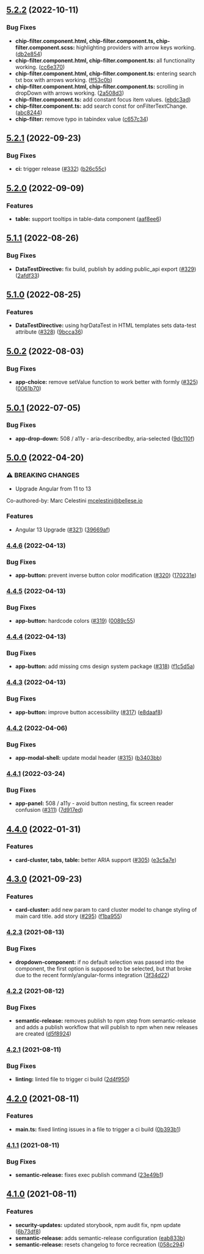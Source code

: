 ## [5.2.2](https://github.com/Bellese/angular-design-system/compare/v5.2.1...v5.2.2) (2022-10-11)


### Bug Fixes

* **chip-filter.component.html, chip-filter.component.ts, chip-filter.component.scss:** highlighting providers with arrow keys working. ([db2e854](https://github.com/Bellese/angular-design-system/commit/db2e8541ebdfb087cce2c12e7a7dafbffd10e806))
* **chip-filter.component.html, chip-filter.component.ts:** all functionality working. ([cc6e370](https://github.com/Bellese/angular-design-system/commit/cc6e370b0670917e6d94673187f7b67b8010f5aa))
* **chip-filter.component.html, chip-filter.component.ts:** entering search txt box with arrows working. ([ff53c0b](https://github.com/Bellese/angular-design-system/commit/ff53c0bc27d28cfa79fbd13ea2dde56808dff5d2))
* **chip-filter.component.html, chip-filter.component.ts:** scrolling in dropDown with arrows working. ([2a508d3](https://github.com/Bellese/angular-design-system/commit/2a508d38ca9b66d23cb6414bfff8b40472f8e16f))
* **chip-filter.component.ts:** add constant focus item values. ([ebdc3ad](https://github.com/Bellese/angular-design-system/commit/ebdc3ad727515035ccd783e3d9ac2b81cb37b6de))
* **chip-filter.component.ts:** add search const for onFilterTextChange. ([abc8244](https://github.com/Bellese/angular-design-system/commit/abc82440a79a876faaacaf74c00dba5834833778))
* **chip-filter:** remove typo in tabindex value ([c657c34](https://github.com/Bellese/angular-design-system/commit/c657c34a98b5719d65baa0bd0238e85d0906f501))

## [5.2.1](https://github.com/Bellese/angular-design-system/compare/v5.2.0...v5.2.1) (2022-09-23)


### Bug Fixes

* **ci:** trigger release ([#332](https://github.com/Bellese/angular-design-system/issues/332)) ([b26c55c](https://github.com/Bellese/angular-design-system/commit/b26c55c52c8e2c00c6ebd5985c62ad0b2a04aa98))

## [5.2.0](https://github.com/Bellese/angular-design-system/compare/v5.1.1...v5.2.0) (2022-09-09)


### Features

* **table:** support tooltips in table-data component ([aaf8ee6](https://github.com/Bellese/angular-design-system/commit/aaf8ee62e5352d763c91609aff96edb5d3637c0d))

## [5.1.1](https://github.com/Bellese/angular-design-system/compare/v5.1.0...v5.1.1) (2022-08-26)


### Bug Fixes

* **DataTestDirective:** fix build, publish by adding public_api export ([#329](https://github.com/Bellese/angular-design-system/issues/329)) ([2afdf33](https://github.com/Bellese/angular-design-system/commit/2afdf337b0ffe1700a678880a8e8c854d8d32ab4))

## [5.1.0](https://github.com/Bellese/angular-design-system/compare/v5.0.2...v5.1.0) (2022-08-25)


### Features

* **DataTestDirective:** using hqrDataTest in HTML templates sets data-test attribute ([#328](https://github.com/Bellese/angular-design-system/issues/328)) ([9bcca36](https://github.com/Bellese/angular-design-system/commit/9bcca36d1526cd0b8c0b7b2391c99fca87ec7b19))

## [5.0.2](https://github.com/Bellese/angular-design-system/compare/v5.0.1...v5.0.2) (2022-08-03)


### Bug Fixes

* **app-choice:** remove setValue function to work better with formly ([#325](https://github.com/Bellese/angular-design-system/issues/325)) ([0061b70](https://github.com/Bellese/angular-design-system/commit/0061b703fdacec6a5fe6881cd356ffa886d16b57))

## [5.0.1](https://github.com/Bellese/angular-design-system/compare/v5.0.0...v5.0.1) (2022-07-05)


### Bug Fixes

* **app-drop-down:** 508 / a11y - aria-describedby, aria-selected ([9dc110f](https://github.com/Bellese/angular-design-system/commit/9dc110f869d976cf17d0bf1a069042efe2440c0a))

## [5.0.0](https://github.com/Bellese/angular-design-system/compare/v4.4.6...v5.0.0) (2022-04-20)


### ⚠ BREAKING CHANGES

* Upgrade Angular from 11 to 13

Co-authored-by: Marc Celestini <mcelestini@bellese.io>

### Features

* Angular 13 Upgrade ([#321](https://github.com/Bellese/angular-design-system/issues/321)) ([39669af](https://github.com/Bellese/angular-design-system/commit/39669af250095553801e4a21cb0d3293381b949a))

### [4.4.6](https://github.com/Bellese/angular-design-system/compare/v4.4.5...v4.4.6) (2022-04-13)


### Bug Fixes

* **app-button:** prevent inverse button color modification ([#320](https://github.com/Bellese/angular-design-system/issues/320)) ([170231e](https://github.com/Bellese/angular-design-system/commit/170231e475137c1f6073e06179c06ab797a0956f))

### [4.4.5](https://github.com/Bellese/angular-design-system/compare/v4.4.4...v4.4.5) (2022-04-13)


### Bug Fixes

* **app-button:** hardcode colors ([#319](https://github.com/Bellese/angular-design-system/issues/319)) ([0089c55](https://github.com/Bellese/angular-design-system/commit/0089c55a1de69c3229545df168c6d9e60e5075f6))

### [4.4.4](https://github.com/Bellese/angular-design-system/compare/v4.4.3...v4.4.4) (2022-04-13)


### Bug Fixes

* **app-button:** add missing cms design system package ([#318](https://github.com/Bellese/angular-design-system/issues/318)) ([f1c5d5a](https://github.com/Bellese/angular-design-system/commit/f1c5d5adac73cbf0244fb24c45c9be51821c036c))

### [4.4.3](https://github.com/Bellese/angular-design-system/compare/v4.4.2...v4.4.3) (2022-04-13)


### Bug Fixes

* **app-button:** improve button accessibility ([#317](https://github.com/Bellese/angular-design-system/issues/317)) ([e8daaf8](https://github.com/Bellese/angular-design-system/commit/e8daaf8c23e7fe0c0c1d9da21406653703eb3251))

### [4.4.2](https://github.com/Bellese/angular-design-system/compare/v4.4.1...v4.4.2) (2022-04-06)


### Bug Fixes

* **app-modal-shell:** update modal header ([#315](https://github.com/Bellese/angular-design-system/issues/315)) ([b3403bb](https://github.com/Bellese/angular-design-system/commit/b3403bb3a5b9228bde16c7353e45d88899014ab6))

### [4.4.1](https://github.com/Bellese/angular-design-system/compare/v4.4.0...v4.4.1) (2022-03-24)


### Bug Fixes

* **app-panel:**  508 / a11y - avoid button nesting, fix screen reader confusion ([#311](https://github.com/Bellese/angular-design-system/issues/311)) ([7d917ed](https://github.com/Bellese/angular-design-system/commit/7d917eda66c8e8b2456869bcd7db8ac44f7aff6f))

## [4.4.0](https://github.com/Bellese/angular-design-system/compare/v4.3.0...v4.4.0) (2022-01-31)


### Features

* **card-cluster, tabs, table:** better ARIA support ([#305](https://github.com/Bellese/angular-design-system/issues/305)) ([e3c5a7e](https://github.com/Bellese/angular-design-system/commit/e3c5a7e35ded8d33c47250ac2e019517dceae63e))

## [4.3.0](https://github.com/Bellese/angular-design-system/compare/v4.2.3...v4.3.0) (2021-09-23)


### Features

* **card-cluster:** add new param to card cluster model to change styling of main card title. add story ([#295](https://github.com/Bellese/angular-design-system/issues/295)) ([f1ba955](https://github.com/Bellese/angular-design-system/commit/f1ba95561db9f7368be59522eccfcb9436aa4379))

### [4.2.3](https://github.com/Bellese/angular-design-system/compare/v4.2.2...v4.2.3) (2021-08-13)


### Bug Fixes

* **dropdown-component:** if no default selection was passed into the component, the first option is supposed to be selected, but that broke due to the recent formly/angular-forms integration ([3f34d22](https://github.com/Bellese/angular-design-system/commit/3f34d22433b44118f2dd73b83d8480ee23decb8f))

### [4.2.2](https://github.com/Bellese/angular-design-system/compare/v4.2.1...v4.2.2) (2021-08-12)


### Bug Fixes

* **semantic-release:** removes publish to npm step from semantic-release and adds a publish workflow that will publish to npm when new releases are created ([d5f8924](https://github.com/Bellese/angular-design-system/commit/d5f8924800ec40df17b677effaba8f15c5b855db))

### [4.2.1](https://github.com/Bellese/angular-design-system/compare/v4.2.0...v4.2.1) (2021-08-11)


### Bug Fixes

* **linting:** linted file to trigger ci build ([2d4f950](https://github.com/Bellese/angular-design-system/commit/2d4f950eb8b8dc6e773542454a7ab25dc199c856))

## [4.2.0](https://github.com/Bellese/angular-design-system/compare/v4.1.1...v4.2.0) (2021-08-11)


### Features

* **main.ts:** fixed linting issues in a file to trigger a ci build ([0b393b1](https://github.com/Bellese/angular-design-system/commit/0b393b1f9ff0bb775f1b6b8f86279e98b248e1f6))

### [4.1.1](https://github.com/Bellese/angular-design-system/compare/v4.1.0...v4.1.1) (2021-08-11)


### Bug Fixes

* **semantic-release:** fixes exec publish command ([23e49b1](https://github.com/Bellese/angular-design-system/commit/23e49b19ed59fb1fc426307b216e9bf9bd1a8fdb))

## [4.1.0](https://github.com/Bellese/angular-design-system/compare/v4.0.9...v4.1.0) (2021-08-11)


### Features

* **security-updates:** updated storybook, npm audit fix, npm update ([6b73df8](https://github.com/Bellese/angular-design-system/commit/6b73df8c648b25263d173c5140b638e9cd8920e7))
* **semantic-release:** adds semantic-release configuration ([eab833b](https://github.com/Bellese/angular-design-system/commit/eab833b13c29a200a4aaa867a0b801dbe9428527))
* **semantic-release:** resets changelog to force recreation ([058c294](https://github.com/Bellese/angular-design-system/commit/058c294114c1f18073a7f6ecb8a5a750b18a217f))

